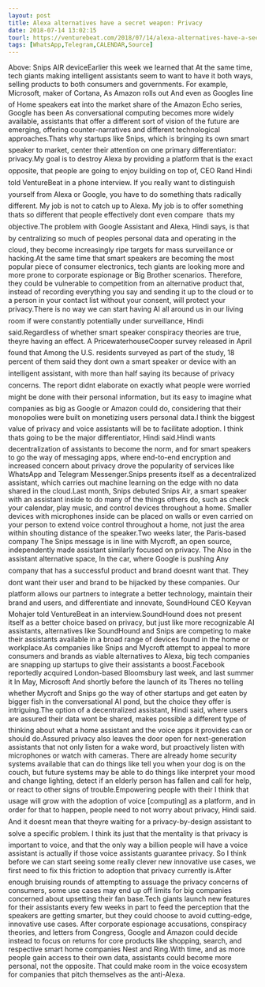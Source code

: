 ```yaml
---
layout: post
title: Alexa alternatives have a secret weapon: Privacy
date: 2018-07-14 13:02:15
tourl: https://venturebeat.com/2018/07/14/alexa-alternatives-have-a-secret-weapon-privacy/
tags: [WhatsApp,Telegram,CALENDAR,Source]
---
```

Above: Snips AIR deviceEarlier this week we learned that At the same time, tech giants making intelligent assistants seem to want to have it both ways, selling products to both consumers and governments. For example, Microsoft, maker of Cortana, As Amazon rolls out And even as Googles line of Home speakers eat into the market share of the Amazon Echo series, Google has been As conversational computing becomes more widely available, assistants that offer a different sort of vision of the future are emerging, offering counter-narratives and different technological approaches.Thats why startups like Snips, which is bringing its own smart speaker to market, center their attention on one primary differentiator: privacy.My goal is to destroy Alexa by providing a platform that is the exact opposite, that people are going to enjoy building on top of, CEO Rand Hindi told VentureBeat in a phone interview. If you really want to distinguish yourself from Alexa or Google, you have to do something thats radically different. My job is not to catch up to Alexa. My job is to offer something thats so different that people effectively dont even compare  thats my objective.The problem with Google Assistant and Alexa, Hindi says, is that by centralizing so much of peoples personal data and operating in the cloud, they become increasingly ripe targets for mass surveillance or hacking.At the same time that smart speakers are becoming the most popular piece of consumer electronics, tech giants are looking more and more prone to corporate espionage or Big Brother scenarios. Therefore, they could be vulnerable to competition from an alternative product that, instead of recording everything you say and sending it up to the cloud or to a person in your contact list without your consent, will protect your privacy.There is no way we can start having AI all around us in our living room if were constantly potentially under surveillance, Hindi said.Regardless of whether smart speaker conspiracy theories are true, theyre having an effect. A PricewaterhouseCooper survey released in April found that Among the U.S. residents surveyed as part of the study, 18 percent of them said they dont own a smart speaker or device with an intelligent assistant, with more than half saying its because of privacy concerns. The report didnt elaborate on exactly what people were worried might be done with their personal information, but its easy to imagine what companies as big as Google or Amazon could do, considering that their monopolies were built on monetizing users personal data.I think the biggest value of privacy and voice assistants will be to facilitate adoption. I think thats going to be the major differentiator, Hindi said.Hindi wants decentralization of assistants to become the norm, and for smart speakers to go the way of messaging apps, where end-to-end encryption and increased concern about privacy drove the popularity of services like WhatsApp and Telegram Messenger.Snips presents itself as a decentralized assistant, which carries out machine learning on the edge with no data shared in the cloud.Last month, Snips debuted Snips Air, a smart speaker with an assistant inside to do many of the things others do, such as check your calendar, play music, and control devices throughout a home. Smaller devices with microphones inside can be placed on walls or even carried on your person to extend voice control throughout a home, not just the area within shouting distance of the speaker.Two weeks later, the Paris-based company The Snips message is in line with Mycroft, an open source, independently made assistant similarly focused on privacy. The Also in the assistant alternative space, In the car, where Google is pushing Any company that has a successful product and brand doesnt want that. They dont want their user and brand to be hijacked by these companies. Our platform allows our partners to integrate a better technology, maintain their brand and users, and differentiate and innovate, SoundHound CEO Keyvan Mohajer told VentureBeat in an interview.SoundHound does not present itself as a better choice based on privacy, but just like more recognizable AI assistants, alternatives like SoundHound and Snips are competing to make their assistants available in a broad range of devices found in the home or workplace.As companies like Snips and Mycroft attempt to appeal to more consumers and brands as viable alternatives to Alexa, big tech companies are snapping up startups to give their assistants a boost.Facebook reportedly acquired London-based Bloomsbury last week, and last summer it In May, Microsoft And shortly before the launch of its Theres no telling whether Mycroft and Snips go the way of other startups and get eaten by bigger fish in the conversational AI pond, but the choice they offer is intriguing.The option of a decentralized assistant, Hindi said, where users are assured their data wont be shared, makes possible a different type of thinking about what a home assistant and the voice apps it provides can or should do.Assured privacy also leaves the door open for next-generation assistants that not only listen for a wake word, but proactively listen with microphones or watch with cameras. There are already home security systems available that can do things like tell you when your dog is on the couch, but future systems may be able to do things like interpret your mood and change lighting, detect if an elderly person has fallen and call for help, or react to other signs of trouble.Empowering people with their I think that usage will grow with the adoption of voice [computing] as a platform, and in order for that to happen, people need to not worry about privacy, Hindi said. And it doesnt mean that theyre waiting for a privacy-by-design assistant to solve a specific problem. I think its just that the mentality is that privacy is important to voice, and that the only way a billion people will have a voice assistant is actually if those voice assistants guarantee privacy. So I think before we can start seeing some really clever new innovative use cases, we first need to fix this friction to adoption that privacy currently is.After enough bruising rounds of attempting to assuage the privacy concerns of consumers, some use cases may end up off limits for big companies concerned about upsetting their fan base.Tech giants launch new features for their assistants every few weeks in part to feed the perception that the speakers are getting smarter, but they could choose to avoid cutting-edge, innovative use cases. After corporate espionage accusations, conspiracy theories, and letters from Congress, Google and Amazon could decide instead to focus on returns for core products like shopping, search, and respective smart home companies Nest and Ring.With time, and as more people gain access to their own data, assistants could become more personal, not the opposite. That could make room in the voice ecosystem for companies that pitch themselves as the anti-Alexa.